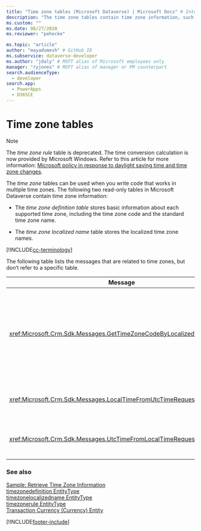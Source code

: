 ```yaml
---
title: "Time zone tables (Microsoft Dataverse) | Microsoft Docs" # Intent and product brand in a unique string of 43-59 chars including spaces
description: "The time zone tables contain time zone information, such as supported time zone, time zone code, localized time zone, storing information on how times are calculated." # 115-145 characters including spaces. This abstract displays in the search result.
ms.custom: ""
ms.date: 08/27/2020
ms.reviewer: "pehecke"

ms.topic: "article"
author: "mayadumesh" # GitHub ID
ms.subservice: dataverse-developer
ms.author: "jdaly" # MSFT alias of Microsoft employees only
manager: "ryjones" # MSFT alias of manager or PM counterpart
search.audienceType: 
  - developer
search.app: 
  - PowerApps
  - D365CE
---
```

# Time zone tables

> [!NOTE]
> The *time zone rule* table is deprecated. The time conversion calculation is now provided by Microsoft Windows. Refer to this article for more information: [Microsoft policy in response to daylight saving time and time zone changes](https://support.microsoft.com/help/22803/daylight-saving-time).

The *time zone* tables can be used when you write code that works in multiple time zones. The following two read-only tables in Microsoft Dataverse contain time zone information:  
  
- The *time zone definition table* stores basic information about each supported time zone, including the time zone code and the standard time zone name.
  
- The *time zone localized name* table stores the localized time zone names.  
  
[!INCLUDE[cc-terminology](includes/cc-terminology.md)]

The following table lists the messages that are related to time zones, but don’t refer to a specific table.  
  
|Message|Description|  
|-------------|-----------------|  
|<xref:Microsoft.Crm.Sdk.Messages.GetTimeZoneCodeByLocalizedNameRequest>|Retrieves all the time zone definitions for the specified locale, returning only the display name attribute.|  
|<xref:Microsoft.Crm.Sdk.Messages.LocalTimeFromUtcTimeRequest>|Retrieves the local time for the specified UTC time.|  
|<xref:Microsoft.Crm.Sdk.Messages.UtcTimeFromLocalTimeRequest>|Retrieves the UTC time for the specified local time.|  
  
### See also  
 [Sample: Retrieve Time Zone Information](org-service/samples/retrieve-time-zone-information.md)   
 [timezonedefinition EntityType](reference/entities/timezonedefinition.md)   
 [timezonelocalizedname EntityType](reference/entities/timezonelocalizedname.md)   
 [timezonerule EntityType](reference/entities/timezonerule.md)   
 [Transaction Currency (Currency) Entity](transaction-currency-currency-entity.md)


[!INCLUDE[footer-include](../../includes/footer-banner.md)]